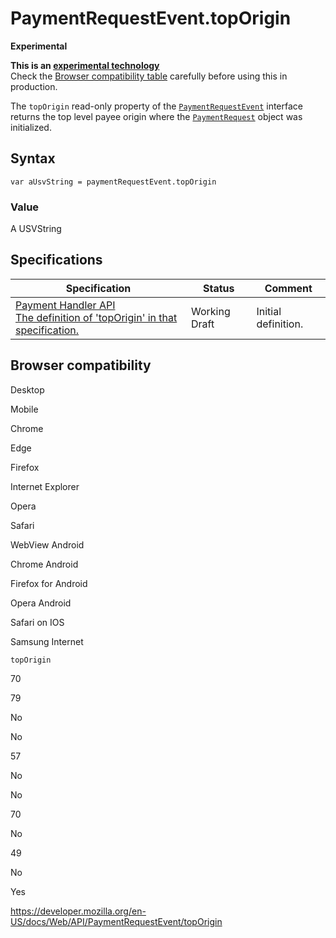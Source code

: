 PaymentRequestEvent.topOrigin
=============================

**Experimental**

**This is an [experimental technology](https://developer.mozilla.org/en-US/docs/MDN/Guidelines/Conventions_definitions#experimental)**  
Check the [Browser compatibility table](#browser_compatibility) carefully before using this in production.

The `topOrigin` read-only property of the [`PaymentRequestEvent`](../paymentrequestevent) interface returns the top level payee origin where the [`PaymentRequest`](../paymentrequest) object was initialized.

Syntax
------

    var aUsvString = paymentRequestEvent.topOrigin

### Value

A USVString

Specifications
--------------

<table><thead><tr class="header"><th>Specification</th><th>Status</th><th>Comment</th></tr></thead><tbody><tr class="odd"><td><a href="https://w3c.github.io/payment-handler/#toporigin-attribute">Payment Handler API<br />
<span class="small">The definition of 'topOrigin' in that specification.</span></a></td><td><span class="spec-wd">Working Draft</span></td><td>Initial definition.</td></tr></tbody></table>

Browser compatibility
---------------------

Desktop

Mobile

Chrome

Edge

Firefox

Internet Explorer

Opera

Safari

WebView Android

Chrome Android

Firefox for Android

Opera Android

Safari on IOS

Samsung Internet

`topOrigin`

70

79

No

No

57

No

No

70

No

49

No

Yes

<a href="https://developer.mozilla.org/en-US/docs/Web/API/PaymentRequestEvent/topOrigin" class="_attribution-link">https://developer.mozilla.org/en-US/docs/Web/API/PaymentRequestEvent/topOrigin</a>
